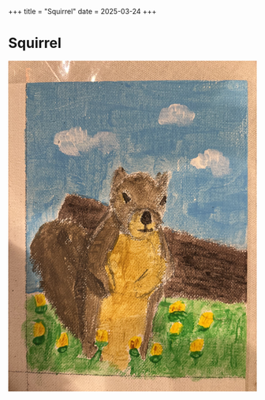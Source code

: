 +++
title = "Squirrel"
date = 2025-03-24
+++

# Squirrel
![A squirrel perched on a tree branch](squirrel.jpg)


